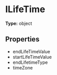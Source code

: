 # ILifeTime


**Type:** object

## Properties
* endLifeTimeValue
* startLifeTimeValue
* endLifetimeType
* timeZone
